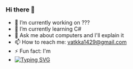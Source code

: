 ### Hi there 👋

- 🔭 I’m currently working on ???
- 🌱 I’m currently learning C#
- 💬 Ask me about computers and I'll explain it
- 📫 How to reach me: vatkka1429@gmail.com
- ⚡ Fun fact: I'm
- [![Typing SVG](https://readme-typing-svg.herokuapp.com?color=%2336BCF7&lines=Computer+science+student)](https://git.io/typing-svg)
